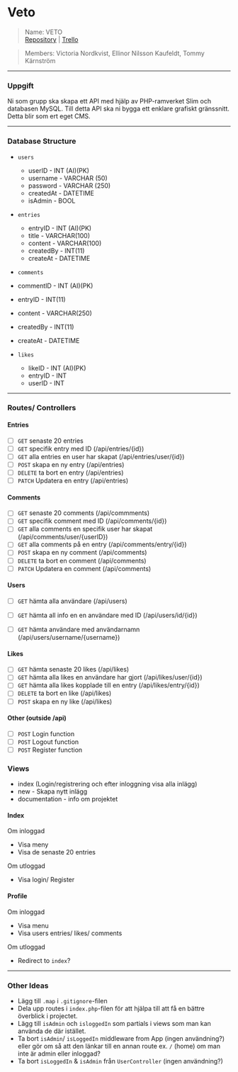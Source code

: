 # Veto
> Name: VETO <br>
> [Repository](https://github.com/Vica17/VETO-Gruppexamination) | [Trello](https://trello.com/b/EONkCMzI/veto)

> Members: Victoria Nordkvist, Ellinor Nilsson Kaufeldt, Tommy Kärnström

---

### Uppgift
Ni som grupp ska skapa ett API med hjälp av PHP-ramverket Slim och databasen MySQL. Till detta API ska ni bygga ett enklare grafiskt gränssnitt. Detta blir som ert eget CMS.

---

### Database Structure

- `users`
  - userID - INT (AI)(PK)
  - username - VARCHAR (50)
  - password - VARCHAR (250)
  - createdAt - DATETIME
  - isAdmin - BOOL


- `entries`
  - entryID - INT (AI)(PK)
  - title - VARCHAR(100)
  - content - VARCHAR(100)
  - createdBy - INT(11)
  - createAt - DATETIME

- `comments`
 - commentID - INT (AI)(PK)
 - entryID - INT(11)
 - content - VARCHAR(250)
 - createdBy - INT(11)
 - createAt - DATETIME

- `likes`
  - likeID - INT (AI)(PK)
  - entryID - INT
  - userID - INT

---

### Routes/ Controllers

#### Entries
- [ ] `GET` senaste 20 entries
- [ ] `GET` specifik entry med ID (/api/entries/{id})
- [ ] `GET` alla entries en user har skapat (/api/entries/user/{id})
- [ ] `POST` skapa en ny entry (/api/entries)
- [ ] `DELETE` ta bort en entry (/api/entries)
- [ ] `PATCH` Updatera en entry (/api/entries)

#### Comments
- [ ] `GET` senaste 20 comments (/api/commments)
- [ ] `GET` specifik comment med ID (/api/comments/{id})
- [ ] `GET` alla comments en specifik user har skapat (/api/comments/user/{userID})
- [ ] `GET` alla comments på en entry (/api/comments/entry/{id})
- [ ] `POST` skapa en ny comment (/api/comments)
- [ ] `DELETE` ta bort en comment (/api/comments)
- [ ] `PATCH` Updatera en comment (/api/comments)

#### Users
- [ ] `GET` hämta alla användare (/api/users)
- [ ] `GET` hämta all info en en användare med ID (/api/users/id/{id})
- [ ] `GET` hämta användare med användarnamn (/api/users/username/{username})


#### Likes
- [ ] `GET` hämta senaste 20 likes (/api/likes)
- [ ] `GET` hämta alla likes en användare har gjort (/api/likes/user/{id})
- [ ] `GET` hämta alla likes kopplade till en entry (/api/likes/entry/{id})
- [ ] `DELETE` ta bort en like (/api/likes)
- [ ] `POST` skapa en ny like (/api/likes)

#### Other (outside /api)
- [ ] `POST` Login function
- [ ] `POST` Logout function
- [ ] `POST` Register function

### Views
- index (Login/registrering och efter inloggning visa alla inlägg)
- new - Skapa nytt inlägg
- documentation - info om projektet
#### Index

Om inloggad
- Visa meny
- Visa de senaste 20 entries

Om utloggad
- Visa login/ Register


#### Profile
Om inloggad
- Visa menu
- Visa users entries/ likes/ comments

Om utloggad
- Redirect to `index`?



---

### Other Ideas
- Lägg till `.map` i `.gitignore`-filen
- Dela upp routes i `index.php`-filen för att hjälpa till att få en bättre överblick i projectet.
- Lägg till `isAdmin` och `isloggedIn` som partials i views som man kan använda de där istället.
- Ta bort `isAdmin`/ `isLoggedIn` middleware from App (ingen användning?) eller gör om så att den länkar till en annan route ex. `/` (home) om man inte är admin eller inloggad?
- Ta bort `isLoggedIn` & `isAdmin` från `UserController` (ingen användning?)

